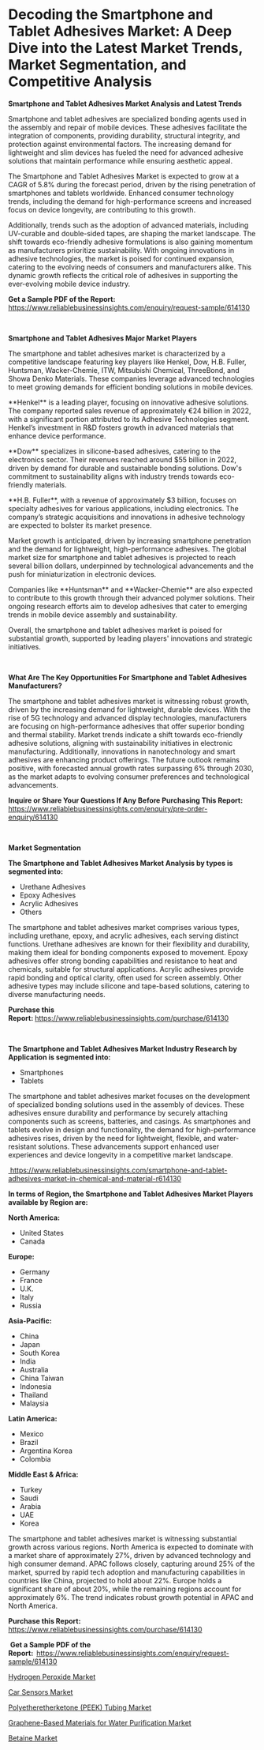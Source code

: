 <p><h1>Decoding the Smartphone and Tablet Adhesives Market: A Deep Dive into the Latest Market Trends, Market Segmentation, and Competitive Analysis</h1></p><p><strong>Smartphone and Tablet Adhesives Market Analysis and Latest Trends</strong></p>
<p><p>Smartphone and tablet adhesives are specialized bonding agents used in the assembly and repair of mobile devices. These adhesives facilitate the integration of components, providing durability, structural integrity, and protection against environmental factors. The increasing demand for lightweight and slim devices has fueled the need for advanced adhesive solutions that maintain performance while ensuring aesthetic appeal. </p><p>The Smartphone and Tablet Adhesives Market is expected to grow at a CAGR of 5.8% during the forecast period, driven by the rising penetration of smartphones and tablets worldwide. Enhanced consumer technology trends, including the demand for high-performance screens and increased focus on device longevity, are contributing to this growth. </p><p>Additionally, trends such as the adoption of advanced materials, including UV-curable and double-sided tapes, are shaping the market landscape. The shift towards eco-friendly adhesive formulations is also gaining momentum as manufacturers prioritize sustainability. With ongoing innovations in adhesive technologies, the market is poised for continued expansion, catering to the evolving needs of consumers and manufacturers alike. This dynamic growth reflects the critical role of adhesives in supporting the ever-evolving mobile device industry.</p></p>
<p><strong>Get a Sample PDF of the Report:&nbsp;</strong> <a href="https://www.reliablebusinessinsights.com/enquiry/request-sample/614130?utm_campaign=57&utm_medium=2&utm_source=Github&utm_content=ia&utm_term=11122024&utm_id=smartphone-and-tablet-adhesives">https://www.reliablebusinessinsights.com/enquiry/request-sample/614130</a></p>
<p>&nbsp;</p>
<p><strong>Smartphone and Tablet Adhesives Major Market Players</strong></p>
<p><p>The smartphone and tablet adhesives market is characterized by a competitive landscape featuring key players like Henkel, Dow, H.B. Fuller, Huntsman, Wacker-Chemie, ITW, Mitsubishi Chemical, ThreeBond, and Showa Denko Materials. These companies leverage advanced technologies to meet growing demands for efficient bonding solutions in mobile devices.</p><p>**Henkel** is a leading player, focusing on innovative adhesive solutions. The company reported sales revenue of approximately €24 billion in 2022, with a significant portion attributed to its Adhesive Technologies segment. Henkel’s investment in R&D fosters growth in advanced materials that enhance device performance.</p><p>**Dow** specializes in silicone-based adhesives, catering to the electronics sector. Their revenues reached around $55 billion in 2022, driven by demand for durable and sustainable bonding solutions. Dow's commitment to sustainability aligns with industry trends towards eco-friendly materials.</p><p>**H.B. Fuller**, with a revenue of approximately $3 billion, focuses on specialty adhesives for various applications, including electronics. The company’s strategic acquisitions and innovations in adhesive technology are expected to bolster its market presence.</p><p>Market growth is anticipated, driven by increasing smartphone penetration and the demand for lightweight, high-performance adhesives. The global market size for smartphone and tablet adhesives is projected to reach several billion dollars, underpinned by technological advancements and the push for miniaturization in electronic devices.</p><p>Companies like **Huntsman** and **Wacker-Chemie** are also expected to contribute to this growth through their advanced polymer solutions. Their ongoing research efforts aim to develop adhesives that cater to emerging trends in mobile device assembly and sustainability.</p><p>Overall, the smartphone and tablet adhesives market is poised for substantial growth, supported by leading players' innovations and strategic initiatives.</p></p>
<p>&nbsp;</p>
<p><strong>What Are The Key Opportunities For Smartphone and Tablet Adhesives Manufacturers?</strong></p>
<p><p>The smartphone and tablet adhesives market is witnessing robust growth, driven by the increasing demand for lightweight, durable devices. With the rise of 5G technology and advanced display technologies, manufacturers are focusing on high-performance adhesives that offer superior bonding and thermal stability. Market trends indicate a shift towards eco-friendly adhesive solutions, aligning with sustainability initiatives in electronic manufacturing. Additionally, innovations in nanotechnology and smart adhesives are enhancing product offerings. The future outlook remains positive, with forecasted annual growth rates surpassing 6% through 2030, as the market adapts to evolving consumer preferences and technological advancements.</p></p>
<p><strong>Inquire or Share Your Questions If Any Before Purchasing This Report:</strong> <a href="https://www.reliablebusinessinsights.com/enquiry/pre-order-enquiry/614130?utm_campaign=57&utm_medium=2&utm_source=Github&utm_content=ia&utm_term=11122024&utm_id=smartphone-and-tablet-adhesives">https://www.reliablebusinessinsights.com/enquiry/pre-order-enquiry/614130</a></p>
<p>&nbsp;</p>
<p><strong>Market Segmentation</strong></p>
<p><strong>The Smartphone and Tablet Adhesives Market Analysis by types is segmented into:</strong></p>
<p><ul><li>Urethane Adhesives</li><li>Epoxy Adhesives</li><li>Acrylic Adhesives</li><li>Others</li></ul></p>
<p><p>The smartphone and tablet adhesives market comprises various types, including urethane, epoxy, and acrylic adhesives, each serving distinct functions. Urethane adhesives are known for their flexibility and durability, making them ideal for bonding components exposed to movement. Epoxy adhesives offer strong bonding capabilities and resistance to heat and chemicals, suitable for structural applications. Acrylic adhesives provide rapid bonding and optical clarity, often used for screen assembly. Other adhesive types may include silicone and tape-based solutions, catering to diverse manufacturing needs.</p></p>
<p><strong>Purchase this Report:&nbsp;</strong><a href="https://www.reliablebusinessinsights.com/purchase/614130?utm_campaign=57&utm_medium=2&utm_source=Github&utm_content=ia&utm_term=11122024&utm_id=smartphone-and-tablet-adhesives">https://www.reliablebusinessinsights.com/purchase/614130</a></p>
<p>&nbsp;</p>
<p><strong>The Smartphone and Tablet Adhesives Market Industry Research by Application is segmented into:</strong></p>
<p><ul><li>Smartphones</li><li>Tablets</li></ul></p>
<p><p>The smartphone and tablet adhesives market focuses on the development of specialized bonding solutions used in the assembly of devices. These adhesives ensure durability and performance by securely attaching components such as screens, batteries, and casings. As smartphones and tablets evolve in design and functionality, the demand for high-performance adhesives rises, driven by the need for lightweight, flexible, and water-resistant solutions. These advancements support enhanced user experiences and device longevity in a competitive market landscape.</p></p>
<p><a href="https://www.reliablebusinessinsights.com/smartphone-and-tablet-adhesives-market-in-chemical-and-material-r614130?utm_campaign=57&utm_medium=2&utm_source=Github&utm_content=ia&utm_term=11122024&utm_id=smartphone-and-tablet-adhesives">&nbsp;https://www.reliablebusinessinsights.com/smartphone-and-tablet-adhesives-market-in-chemical-and-material-r614130</a></p>
<p><strong>In terms of Region, the Smartphone and Tablet Adhesives Market Players available by Region are:</strong></p>
<p>
    <p> <strong> North America: </strong>
        <ul>
            <li>United States</li>
            <li>Canada</li>
        </ul>
        </p> 
    <p> <strong> Europe: </strong>
        <ul>
            <li>Germany</li>
            <li>France</li>
            <li>U.K.</li>
            <li>Italy</li>
            <li>Russia</li>
        </ul>
        </p> 
    <p> <strong> Asia-Pacific: </strong>
        <ul>
            <li>China</li>
            <li>Japan</li>
            <li>South Korea</li>
            <li>India</li>
            <li>Australia</li>
            <li>China Taiwan</li>
            <li>Indonesia</li>
            <li>Thailand</li>
            <li>Malaysia</li>
        </ul>
        </p> 
    <p> <strong> Latin America: </strong>
        <ul>
            <li>Mexico</li>
            <li>Brazil</li>
            <li>Argentina Korea</li>
            <li>Colombia</li>
        </ul>
        </p> 
    <p> <strong> Middle East & Africa: </strong>
        <ul>
            <li>Turkey</li>
            <li>Saudi</li>
            <li>Arabia</li>
            <li>UAE</li>
            <li>Korea</li>
        </ul>
    </p>
    </p>
<p><p>The smartphone and tablet adhesives market is witnessing substantial growth across various regions. North America is expected to dominate with a market share of approximately 27%, driven by advanced technology and high consumer demand. APAC follows closely, capturing around 25% of the market, spurred by rapid tech adoption and manufacturing capabilities in countries like China, projected to hold about 22%. Europe holds a significant share of about 20%, while the remaining regions account for approximately 6%. The trend indicates robust growth potential in APAC and North America.</p></p>
<p><strong>Purchase this Report: </strong><a href="https://www.reliablebusinessinsights.com/purchase/614130?utm_campaign=57&utm_medium=2&utm_source=Github&utm_content=ia&utm_term=11122024&utm_id=smartphone-and-tablet-adhesives">https://www.reliablebusinessinsights.com/purchase/614130</a></p>
<p>&nbsp;<strong>Get a Sample PDF of the Report:&nbsp;&nbsp;</strong><a href="https://www.reliablebusinessinsights.com/enquiry/request-sample/614130?utm_campaign=57&utm_medium=2&utm_source=Github&utm_content=ia&utm_term=11122024&utm_id=smartphone-and-tablet-adhesives">https://www.reliablebusinessinsights.com/enquiry/request-sample/614130</a></p>
<p><strong></strong></p>
<p><p><a href="https://www.linkedin.com/pulse/c-hannibex-sqmmf?utm_campaign=57&utm_medium=2&utm_source=Github&utm_content=ia&utm_term=11122024&utm_id=smartphone-and-tablet-adhesives">Hydrogen Peroxide Market</a></p><p><a href="https://www.linkedin.com/pulse/estimating-car-sensors-market-size-future-growth-potential-ucsge?utm_campaign=57&utm_medium=2&utm_source=Github&utm_content=ia&utm_term=11122024&utm_id=smartphone-and-tablet-adhesives">Car Sensors Market</a></p><p><a href="https://github.com/gullattedenna/Market-Research-Report-List-1/blob/main/polyetheretherketone-peek-tubing-market.md?utm_campaign=57&utm_medium=2&utm_source=Github&utm_content=ia&utm_term=11122024&utm_id=smartphone-and-tablet-adhesives">Polyetheretherketone (PEEK) Tubing Market</a></p><p><a href="https://github.com/AshrafKhan865/Market-Research-Report-List-1/blob/main/graphene-based-materials-for-water-purification-market.md?utm_campaign=57&utm_medium=2&utm_source=Github&utm_content=ia&utm_term=11122024&utm_id=smartphone-and-tablet-adhesives">Graphene-Based Materials for Water Purification Market</a></p><p><a href="https://www.linkedin.com/pulse/betaine-market-study-industry-overview-key-competitor-j7vff?utm_campaign=57&utm_medium=2&utm_source=Github&utm_content=ia&utm_term=11122024&utm_id=smartphone-and-tablet-adhesives">Betaine Market</a></p></p>